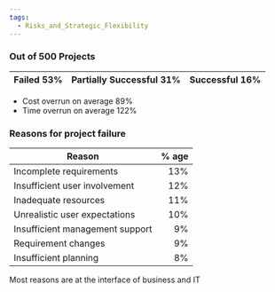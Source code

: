 ```yaml
---
tags:
  - Risks_and_Strategic_Flexibility
---
```

### Out of 500 Projects

| Failed $53\%$ | Partially Successful $31\%$ | Successful $16\%$ |
| ------------- | --------------------------- | ----------------- |
- Cost overrun on average $89\%$
- Time overrun on average $122\%$

### Reasons for project failure
| Reason                          |  % age |
| ------------------------------- | -----: |
| Incomplete requirements         | $13\%$ |
| Insufficient user involvement   | $12\%$ |
| Inadequate resources            | $11\%$ |
| Unrealistic user expectations   | $10\%$ |
| Insufficient management support |  $9\%$ |
| Requirement changes             |  $9\%$ |
| Insufficient planning           |  $8\%$ |

Most reasons are at the interface of business and IT
